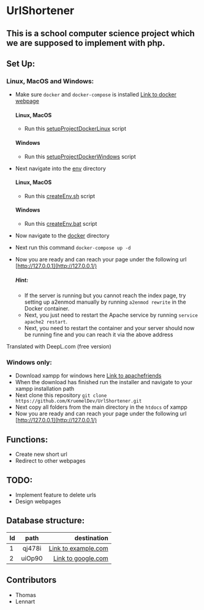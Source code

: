 # UrlShortener

## This is a school computer science project which we are supposed to implement with php.

## Set Up:
### Linux, MacOS and Windows:
- Make sure ````docker```` and ````docker-compose```` is installed [Link to docker webpage](https://www.docker.com/)
  #### Linux, MacOS
  - Run this [setupProjectDockerLinux](./setupProjectDocker.sh) script
  #### Windows
  - Run this [setupProjectDockerWindows](./setupProjectDocker.bat) script
- Next navigate into the [env](/src/main/env/) directory
  #### Linux, MacOS
  - Run this [createEnv.sh](/src/main/env/createEnv.sh) script
  #### Windows
  - Run this [createEnv.bat](/src/main/env/createEnv.bat) script

- Now navigate to the [docker](./docker/) directory
- Next run this command ````docker-compose up -d````
- Now you are ready and can reach your page under the following url [http://127.0.0.1](http://127.0.0.1/)
  ##### Hint:
    - If the server is running but you cannot reach the index page, try setting up a2enmod manually by running ````a2enmod rewrite```` in the Docker container.
    - Next, you just need to restart the Apache service by running ````service apache2 restart````.
    - Next, you need to restart the container and your server should now be running fine and you can reach it via the above address

Translated with DeepL.com (free version)

### Windows only:
- Download xampp for windows here [Link to apachefriends](https://www.apachefriends.org/)
- When the download has finished run the installer and navigate to your xampp installation path
- Next clone this repository ````git clone https://github.com/KruemelDev/UrlShortener.git````
- Next copy all folders from the main directory in the ````htdocs```` of xampp
- Now you are ready and can reach your page under the following url [http://127.0.0.1](http://127.0.0.1/)
  
## Functions:
- Create new short url
- Redirect to other webpages
  
## TODO: 
- Implement feature to delete urls
- Design webpages

## Database structure:
| Id         | path         | destination                      |
| :----------- | :--------------: | -------------------------: |
| 1 | qj478i | [Link to example.com](http://www.example.com)  |
| 2 | uiOp90 | [Link to google.com](https://www.google.com) |


## Contributors
  - Thomas
  - Lennart
